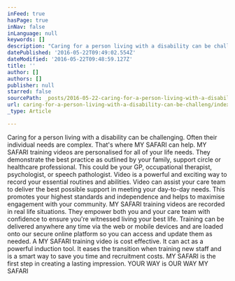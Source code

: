 ```yaml
---
inFeed: true
hasPage: true
inNav: false
inLanguage: null
keywords: []
description: "Caring for a person living with a disability can be challenging. Often their individual needs are complex. That's where MY SAFARI can help. MY SAFARI training videos are personalised for all of your life needs. They demonstrate the best practice as outlined by your family, support circle or healthcare professional. This could be your GP, occupational therapist, psychologist, or speech pathologist. Video is a powerful and exciting way to record your essential routines and abilities. Video can assist your care team to deliver the best possible support in meeting your day-to-day needs. This promotes your highest standards and independence and helps to maximise engagement with your community. MY SAFARI training videos are recorded in real life situations. They empower both you and your care team with confidence to ensure you're witnessed living your best life. Training can be delivered anywhere any time via the web or mobile devices and are loaded onto our secure online platform so you can access and update them as needed. A MY SAFARI training video is cost effective. It can act as a powerful induction tool. It eases the transition when training new staff and is a smart way to save you time and recruitment costs. MY SAFARI is the first step in creating a lasting impression. YOUR WAY is OUR WAY MY SAFARI"
datePublished: '2016-05-22T09:49:02.554Z'
dateModified: '2016-05-22T09:48:59.127Z'
title: ''
author: []
authors: []
publisher: null
starred: false
sourcePath: _posts/2016-05-22-caring-for-a-person-living-with-a-disability-can-be-challeng.md
url: caring-for-a-person-living-with-a-disability-can-be-challeng/index.html
_type: Article

---
```

Caring for a person living with a disability can be challenging. Often their individual needs are complex. That's where MY SAFARI can help. MY SAFARI training videos are personalised for all of your life needs. They demonstrate the best practice as outlined by your family, support circle or healthcare professional. This could be your GP, occupational therapist, psychologist, or speech pathologist. Video is a powerful and exciting way to record your essential routines and abilities. Video can assist your care team to deliver the best possible support in meeting your day-to-day needs. This promotes your highest standards and independence and helps to maximise engagement with your community. MY SAFARI training videos are recorded in real life situations. They empower both you and your care team with confidence to ensure you're witnessed living your best life. Training can be delivered anywhere any time via the web or mobile devices and are loaded onto our secure online platform so you can access and update them as needed. A MY SAFARI training video is cost effective. It can act as a powerful induction tool. It eases the transition when training new staff and is a smart way to save you time and recruitment costs. MY SAFARI is the first step in creating a lasting impression. YOUR WAY is OUR WAY MY SAFARI